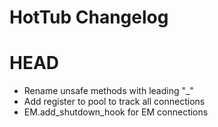 HotTub Changelog
=====================

HEAD
=======

- Rename unsafe methods with leading "_"
- Add register to pool to track all connections
- EM.add_shutdown_hook for EM connections
